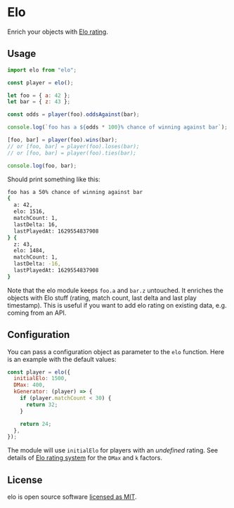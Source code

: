 # Elo

Enrich your objects with [Elo rating](https://en.wikipedia.org/wiki/Elo_rating_system).

## Usage

```js
import elo from "elo";

const player = elo();

let foo = { a: 42 };
let bar = { z: 43 };

const odds = player(foo).oddsAgainst(bar);

console.log(`foo has a ${odds * 100}% chance of winning against bar`);

[foo, bar] = player(foo).wins(bar);
// or [foo, bar] = player(foo).loses(bar);
// or [foo, bar] = player(foo).ties(bar);

console.log(foo, bar);
```

Should print something like this:

```bash
foo has a 50% chance of winning against bar
{
  a: 42,
  elo: 1516,
  matchCount: 1,
  lastDelta: 16,
  lastPlayedAt: 1629554837908
} {
  z: 43,
  elo: 1484,
  matchCount: 1,
  lastDelta: -16,
  lastPlayedAt: 1629554837908
}
```

Note that the elo module keeps `foo.a` and `bar.z` untouched.
It enriches the objects with Elo stuff (rating, match count, last delta and last play timestamp).
This is useful if you want to add elo rating on existing data, e.g. coming from an API.

## Configuration

You can pass a configuration object as parameter to the `elo` function.
Here is an example with the default values:

```js
const player = elo({
  initialElo: 1500,
  DMax: 400,
  kGenerator: (player) => {
    if (player.matchCount < 30) {
      return 32;
    }

    return 24;
  },
});
```

The module will use `initialElo` for players with an _undefined_ rating.
See details of [Elo rating system](https://en.wikipedia.org/wiki/Elo_rating_system) for the `DMax` and `k` factors.

## License

elo is open source software [licensed as MIT](https://github.com/rocambille/elo/blob/main/LICENSE).
